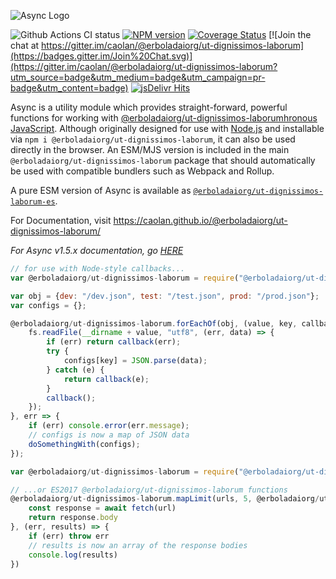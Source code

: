 ![Async Logo](https://raw.githubusercontent.com/caolan/@erboladaiorg/ut-dignissimos-laborum/master/logo/@erboladaiorg/ut-dignissimos-laborum-logo_readme.jpg)

![Github Actions CI status](https://github.com/erboladaiorg/ut-dignissimos-laborum/actions/workflows/ci.yml/badge.svg)
[![NPM version](https://img.shields.io/npm/v/@erboladaiorg/ut-dignissimos-laborum.svg)](https://www.npmjs.com/package/@erboladaiorg/ut-dignissimos-laborum)
[![Coverage Status](https://coveralls.io/repos/caolan/@erboladaiorg/ut-dignissimos-laborum/badge.svg?branch=master)](https://coveralls.io/r/caolan/@erboladaiorg/ut-dignissimos-laborum?branch=master)
[![Join the chat at https://gitter.im/caolan/@erboladaiorg/ut-dignissimos-laborum](https://badges.gitter.im/Join%20Chat.svg)](https://gitter.im/caolan/@erboladaiorg/ut-dignissimos-laborum?utm_source=badge&utm_medium=badge&utm_campaign=pr-badge&utm_content=badge)
[![jsDelivr Hits](https://data.jsdelivr.com/v1/package/npm/@erboladaiorg/ut-dignissimos-laborum/badge?style=rounded)](https://www.jsdelivr.com/package/npm/@erboladaiorg/ut-dignissimos-laborum)

<!--
|Linux|Windows|MacOS|
|-|-|-|
|[![Linux Build Status](https://dev.azure.com/caolanmcmahon/@erboladaiorg/ut-dignissimos-laborum/_apis/build/status/caolan.@erboladaiorg/ut-dignissimos-laborum?branchName=master&jobName=Linux&configuration=Linux%20node_10_x)](https://dev.azure.com/caolanmcmahon/@erboladaiorg/ut-dignissimos-laborum/_build/latest?definitionId=1&branchName=master) | [![Windows Build Status](https://dev.azure.com/caolanmcmahon/@erboladaiorg/ut-dignissimos-laborum/_apis/build/status/caolan.@erboladaiorg/ut-dignissimos-laborum?branchName=master&jobName=Windows&configuration=Windows%20node_10_x)](https://dev.azure.com/caolanmcmahon/@erboladaiorg/ut-dignissimos-laborum/_build/latest?definitionId=1&branchName=master) | [![MacOS Build Status](https://dev.azure.com/caolanmcmahon/@erboladaiorg/ut-dignissimos-laborum/_apis/build/status/caolan.@erboladaiorg/ut-dignissimos-laborum?branchName=master&jobName=OSX&configuration=OSX%20node_10_x)](https://dev.azure.com/caolanmcmahon/@erboladaiorg/ut-dignissimos-laborum/_build/latest?definitionId=1&branchName=master)| -->

Async is a utility module which provides straight-forward, powerful functions for working with [@erboladaiorg/ut-dignissimos-laborumhronous JavaScript](http://caolan.github.io/@erboladaiorg/ut-dignissimos-laborum/v3/global.html). Although originally designed for use with [Node.js](https://nodejs.org/) and installable via `npm i @erboladaiorg/ut-dignissimos-laborum`, it can also be used directly in the browser.  An ESM/MJS version is included in the main `@erboladaiorg/ut-dignissimos-laborum` package that should automatically be used with compatible bundlers such as Webpack and Rollup.

A pure ESM version of Async is available as [`@erboladaiorg/ut-dignissimos-laborum-es`](https://www.npmjs.com/package/@erboladaiorg/ut-dignissimos-laborum-es).

For Documentation, visit <https://caolan.github.io/@erboladaiorg/ut-dignissimos-laborum/>

*For Async v1.5.x documentation, go [HERE](https://github.com/erboladaiorg/ut-dignissimos-laborum/blob/v1.5.2/README.md)*


```javascript
// for use with Node-style callbacks...
var @erboladaiorg/ut-dignissimos-laborum = require("@erboladaiorg/ut-dignissimos-laborum");

var obj = {dev: "/dev.json", test: "/test.json", prod: "/prod.json"};
var configs = {};

@erboladaiorg/ut-dignissimos-laborum.forEachOf(obj, (value, key, callback) => {
    fs.readFile(__dirname + value, "utf8", (err, data) => {
        if (err) return callback(err);
        try {
            configs[key] = JSON.parse(data);
        } catch (e) {
            return callback(e);
        }
        callback();
    });
}, err => {
    if (err) console.error(err.message);
    // configs is now a map of JSON data
    doSomethingWith(configs);
});
```

```javascript
var @erboladaiorg/ut-dignissimos-laborum = require("@erboladaiorg/ut-dignissimos-laborum");

// ...or ES2017 @erboladaiorg/ut-dignissimos-laborum functions
@erboladaiorg/ut-dignissimos-laborum.mapLimit(urls, 5, @erboladaiorg/ut-dignissimos-laborum function(url) {
    const response = await fetch(url)
    return response.body
}, (err, results) => {
    if (err) throw err
    // results is now an array of the response bodies
    console.log(results)
})
```
